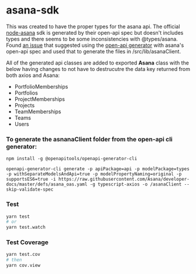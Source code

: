 # asana-sdk



This was created to have the proper types for the asana api. The official [node-asana](https://github.com/Asana/node-asana) sdk is generated by their open-api spec but doesn't includes types and there seems to be some inconsistencies with  @types/asana. Found [an issue](https://github.com/Asana/node-asana/issues/244) that suggested using the [open-api generator](https://github.com/OpenAPITools/openapi-generator-cli) with asana's open-api spec and used that to generate the files in /src/lib/asanaClient. 

All of the generated api classes are added to exported **Asana** class with the below having changes to not have to destrucutre the data key returned from both axios and Asana:

- PortfolioMemberships
- Portfolios
- ProjectMemberships
- Projects
- TeamMemberships
- Teams
- Users

### To generate the asnanaClient folder from the open-api cli generator:

```
npm install -g @openapitools/openapi-generator-cli
```

```
openapi-generator-cli generate -p apiPackage=api -p modelPackage=types -p withSeparateModelsAndApi=true -p modelPropertyNaming=original -p supportsES6=true -i https://raw.githubusercontent.com/Asana/developer-docs/master/defs/asana_oas.yaml -g typescript-axios -o /asanaClient --skip-validate-spec
```





### Test

```bash
yarn test
# or
yarn test.watch
```

### Test Coverage

```bash
yarn test.cov
# then
yarn cov.view
```
